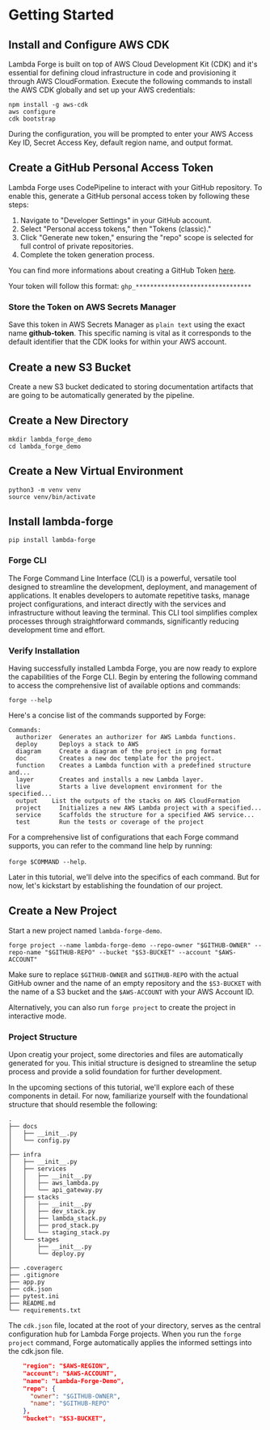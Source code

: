 # Getting Started

## Install and Configure AWS CDK

Lambda Forge is built on top of AWS Cloud Development Kit (CDK) and it's essential for defining cloud infrastructure in code and provisioning it through AWS CloudFormation. Execute the following commands to install the AWS CDK globally and set up your AWS credentials:

```
npm install -g aws-cdk
aws configure
cdk bootstrap
```

During the configuration, you will be prompted to enter your AWS Access Key ID, Secret Access Key, default region name, and output format.

## Create a GitHub Personal Access Token

Lambda Forge uses CodePipeline to interact with your GitHub repository. To enable this, generate a GitHub personal access token by following these steps:

1. Navigate to "Developer Settings" in your GitHub account.
2. Select "Personal access tokens," then "Tokens (classic)."
3. Click "Generate new token," ensuring the "repo" scope is selected for full control of private repositories.
4. Complete the token generation process.

You can find more informations about creating a GitHub Token [here](https://docs.github.com/en/authentication/keeping-your-account-and-data-secure/managing-your-personal-access-tokens).

Your token will follow this format: `ghp_********************************`

### Store the Token on AWS Secrets Manager

Save this token in AWS Secrets Manager as `plain text` using the exact name **github-token**. This specific naming is vital as it corresponds to the default identifier that the CDK looks for within your AWS account.

## Create a new S3 Bucket

Create a new S3 bucket dedicated to storing documentation artifacts that are going to be automatically generated by the pipeline.

## Create a New Directory

```
mkdir lambda_forge_demo
cd lambda_forge_demo
```

## Create a New Virtual Environment

```
python3 -m venv venv
source venv/bin/activate
```

## Install lambda-forge

```
pip install lambda-forge
```

### Forge CLI

The Forge Command Line Interface (CLI) is a powerful, versatile tool designed to streamline the development, deployment, and management of applications. It enables developers to automate repetitive tasks, manage project configurations, and interact directly with the services and infrastructure without leaving the terminal. This CLI tool simplifies complex processes through straightforward commands, significantly reducing development time and effort.

### Verify Installation

Having successfully installed Lambda Forge, you are now ready to explore the capabilities of the Forge CLI. Begin by entering the following command to access the comprehensive list of available options and commands:

```
forge --help
```

Here's a concise list of the commands supported by Forge:

```
Commands:
  authorizer  Generates an authorizer for AWS Lambda functions.
  deploy      Deploys a stack to AWS
  diagram     Create a diagram of the project in png format
  doc         Creates a new doc template for the project.
  function    Creates a Lambda function with a predefined structure and...
  layer       Creates and installs a new Lambda layer.
  live        Starts a live development environment for the specified...
  output    List the outputs of the stacks on AWS CloudFormation
  project     Initializes a new AWS Lambda project with a specified...
  service     Scaffolds the structure for a specified AWS service...
  test        Run the tests or coverage of the project
```

For a comprehensive list of configurations that each Forge command supports, you can refer to the command line help by running:

`forge $COMMAND --help`.

Later in this tutorial, we'll delve into the specifics of each command. But for now, let's kickstart by establishing the foundation of our project.

## Create a New Project

Start a new project named `lambda-forge-demo`.

```
forge project --name lambda-forge-demo --repo-owner "$GITHUB-OWNER" --repo-name "$GITHUB-REPO" --bucket "$S3-BUCKET" --account "$AWS-ACCOUNT"
```

Make sure to replace `$GITHUB-OWNER` and `$GITHUB-REPO` with the actual GitHub owner and the name of an empty repository and the `$S3-BUCKET` with the name of a S3 bucket and the `$AWS-ACCOUNT` with your AWS Account ID.

Alternatively, you can also run `forge project` to create the project in interactive mode.

### Project Structure

Upon creatig your project, some directories and files are automatically generated for you. This initial structure is designed to streamline the setup process and provide a solid foundation for further development.

In the upcoming sections of this tutorial, we'll explore each of these components in detail. For now, familiarize yourself with the foundational structure that should resemble the following:

```
.
├── docs
│   ├── __init__.py
│   └── config.py
│
├── infra
│   ├── __init__.py
│   ├── services
│   │   ├── __init__.py
│   │   ├── aws_lambda.py
│   │   └── api_gateway.py
│   ├── stacks
│   │   ├── __init__.py
│   │   ├── dev_stack.py
│   │   ├── lambda_stack.py
│   │   ├── prod_stack.py
│   │   └── staging_stack.py
│   └── stages
│       ├── __init__.py
│       └── deploy.py
│
├── .coveragerc
├── .gitignore
├── app.py
├── cdk.json
├── pytest.ini
├── README.md
└── requirements.txt
```

The `cdk.json` file, located at the root of your directory, serves as the central configuration hub for Lambda Forge projects. When you run the `forge project` command, Forge automatically applies the informed settings into the cdk.json file.

```json title="cdk.json" linenums="41"
    "region": "$AWS-REGION",
    "account": "$AWS-ACCOUNT",
    "name": "Lambda-Forge-Demo",
    "repo": {
      "owner": "$GITHUB-OWNER",
      "name": "$GITHUB-REPO"
    },
    "bucket": "$S3-BUCKET",
```
